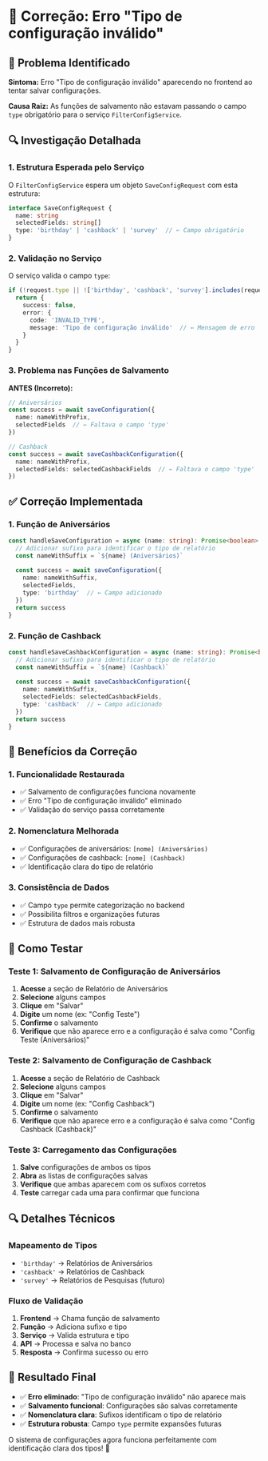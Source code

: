# 🔧 Correção: Erro "Tipo de configuração inválido"

## 🎯 Problema Identificado

**Sintoma:** Erro "Tipo de configuração inválido" aparecendo no frontend ao tentar salvar configurações.

**Causa Raiz:** As funções de salvamento não estavam passando o campo `type` obrigatório para o serviço `FilterConfigService`.

## 🔍 Investigação Detalhada

### **1. Estrutura Esperada pelo Serviço**

O `FilterConfigService` espera um objeto `SaveConfigRequest` com esta estrutura:

```typescript
interface SaveConfigRequest {
  name: string
  selectedFields: string[]
  type: 'birthday' | 'cashback' | 'survey'  // ← Campo obrigatório
}
```

### **2. Validação no Serviço**

O serviço valida o campo `type`:

```typescript
if (!request.type || !['birthday', 'cashback', 'survey'].includes(request.type)) {
  return {
    success: false,
    error: {
      code: 'INVALID_TYPE',
      message: 'Tipo de configuração inválido'  // ← Mensagem de erro
    }
  }
}
```

### **3. Problema nas Funções de Salvamento**

**ANTES (Incorreto):**
```typescript
// Aniversários
const success = await saveConfiguration({
  name: nameWithPrefix,
  selectedFields  // ← Faltava o campo 'type'
})

// Cashback
const success = await saveCashbackConfiguration({
  name: nameWithPrefix,
  selectedFields: selectedCashbackFields  // ← Faltava o campo 'type'
})
```

## ✅ Correção Implementada

### **1. Função de Aniversários**

```typescript
const handleSaveConfiguration = async (name: string): Promise<boolean> => {
  // Adicionar sufixo para identificar o tipo de relatório
  const nameWithSuffix = `${name} (Aniversários)`
  
  const success = await saveConfiguration({
    name: nameWithSuffix,
    selectedFields,
    type: 'birthday'  // ← Campo adicionado
  })
  return success
}
```

### **2. Função de Cashback**

```typescript
const handleSaveCashbackConfiguration = async (name: string): Promise<boolean> => {
  // Adicionar sufixo para identificar o tipo de relatório
  const nameWithSuffix = `${name} (Cashback)`
  
  const success = await saveCashbackConfiguration({
    name: nameWithSuffix,
    selectedFields: selectedCashbackFields,
    type: 'cashback'  // ← Campo adicionado
  })
  return success
}
```

## 🎯 Benefícios da Correção

### **1. Funcionalidade Restaurada**
- ✅ Salvamento de configurações funciona novamente
- ✅ Erro "Tipo de configuração inválido" eliminado
- ✅ Validação do serviço passa corretamente

### **2. Nomenclatura Melhorada**
- ✅ Configurações de aniversários: `[nome] (Aniversários)`
- ✅ Configurações de cashback: `[nome] (Cashback)`
- ✅ Identificação clara do tipo de relatório

### **3. Consistência de Dados**
- ✅ Campo `type` permite categorização no backend
- ✅ Possibilita filtros e organizações futuras
- ✅ Estrutura de dados mais robusta

## 🧪 Como Testar

### **Teste 1: Salvamento de Configuração de Aniversários**
1. **Acesse** a seção de Relatório de Aniversários
2. **Selecione** alguns campos
3. **Clique** em "Salvar"
4. **Digite** um nome (ex: "Config Teste")
5. **Confirme** o salvamento
6. **Verifique** que não aparece erro e a configuração é salva como "Config Teste (Aniversários)"

### **Teste 2: Salvamento de Configuração de Cashback**
1. **Acesse** a seção de Relatório de Cashback
2. **Selecione** alguns campos
3. **Clique** em "Salvar"
4. **Digite** um nome (ex: "Config Cashback")
5. **Confirme** o salvamento
6. **Verifique** que não aparece erro e a configuração é salva como "Config Cashback (Cashback)"

### **Teste 3: Carregamento das Configurações**
1. **Salve** configurações de ambos os tipos
2. **Abra** as listas de configurações salvas
3. **Verifique** que ambas aparecem com os sufixos corretos
4. **Teste** carregar cada uma para confirmar que funciona

## 🔍 Detalhes Técnicos

### **Mapeamento de Tipos**
- `'birthday'` → Relatórios de Aniversários
- `'cashback'` → Relatórios de Cashback
- `'survey'` → Relatórios de Pesquisas (futuro)

### **Fluxo de Validação**
1. **Frontend** → Chama função de salvamento
2. **Função** → Adiciona sufixo e tipo
3. **Serviço** → Valida estrutura e tipo
4. **API** → Processa e salva no banco
5. **Resposta** → Confirma sucesso ou erro

## 🎯 Resultado Final

- ✅ **Erro eliminado**: "Tipo de configuração inválido" não aparece mais
- ✅ **Salvamento funcional**: Configurações são salvas corretamente
- ✅ **Nomenclatura clara**: Sufixos identificam o tipo de relatório
- ✅ **Estrutura robusta**: Campo `type` permite expansões futuras

O sistema de configurações agora funciona perfeitamente com identificação clara dos tipos! 🚀